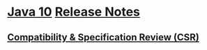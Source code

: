 # [Java 10](https://docs.oracle.com/javase/10/) [Release Notes](https://www.oracle.com/technetwork/java/javase/10-relnote-issues-4108729.html)


## [Compatibility & Specification Review (CSR)](https://wiki.openjdk.java.net/display/csr/Main)
